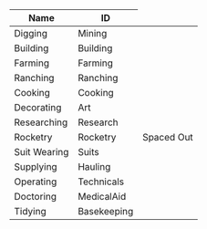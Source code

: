 <table>
    <thead>
        <th data-sort-default>Name</th>
        <th>ID</th>
    </thead>
        <tr>
            <td>Digging</td>
            <td>Mining</td>
            <td></td>
        </tr>
        <tr>
            <td>Building</td>
            <td>Building</td>
            <td></td>
        </tr>
        <tr>
            <td>Farming</td>
            <td>Farming</td>
            <td></td>
        </tr>
        <tr>
            <td>Ranching</td>
            <td>Ranching</td>
            <td></td>
        </tr>
        <tr>
            <td>Cooking</td>
            <td>Cooking</td>
            <td></td>
        </tr>
        <tr>
            <td>Decorating</td>
            <td>Art</td>
            <td></td>
        </tr>
        <tr>
            <td>Researching</td>
            <td>Research</td>
            <td></td>
        </tr>
        <tr>
            <td>Rocketry</td>
            <td>Rocketry</td>
            <td>Spaced Out</td>
        </tr>
        <tr>
            <td>Suit Wearing</td>
            <td>Suits</td>
            <td></td>
        </tr>
        <tr>
            <td>Supplying</td>
            <td>Hauling</td>
            <td></td>
        </tr>
        <tr>
            <td>Operating</td>
            <td>Technicals</td>
            <td></td>
        </tr>
        <tr>
            <td>Doctoring</td>
            <td>MedicalAid</td>
            <td></td>
        </tr>
        <tr>
            <td>Tidying</td>
            <td>Basekeeping</td>
            <td></td>
        </tr>
</table>
